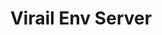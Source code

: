 ---
title: Virail Env Server
lang: en-US
home: true
heroText: Virail Env Server
tagline: Virail Env Server.
actions:
  - text: Quick Intro
    link: /introduction
    type: primary
footer: Powered by Virail GmbH
---